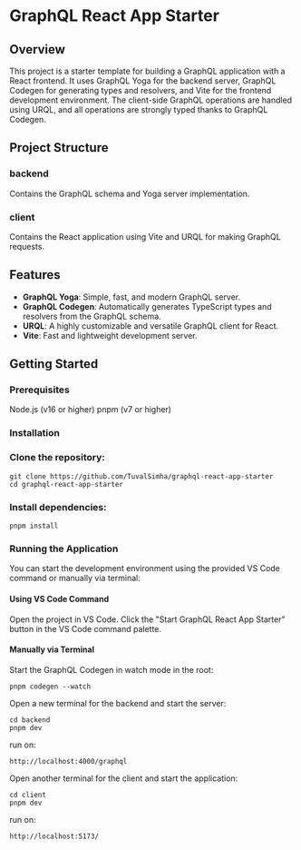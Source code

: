 # GraphQL React App Starter

## Overview

This project is a starter template for building a GraphQL application with a React frontend. It uses GraphQL Yoga for the backend server, GraphQL Codegen for generating types and resolvers, and Vite for the frontend development environment. The client-side GraphQL operations are handled using URQL, and all operations are strongly typed thanks to GraphQL Codegen.

## Project Structure

### backend

Contains the GraphQL schema and Yoga server implementation.

### client

Contains the React application using Vite and URQL for making GraphQL requests.

## Features

- **GraphQL Yoga**: Simple, fast, and modern GraphQL server.
- **GraphQL Codegen**: Automatically generates TypeScript types and resolvers from the GraphQL schema.
- **URQL**: A highly customizable and versatile GraphQL client for React.
- **Vite**: Fast and lightweight development server.

## Getting Started

### Prerequisites

Node.js (v16 or higher)
pnpm (v7 or higher)

### Installation

### Clone the repository:

```
git clone https://github.com/TuvalSimha/graphql-react-app-starter
cd graphql-react-app-starter
```

### Install dependencies:

```
pnpm install
```

### Running the Application

You can start the development environment using the provided VS Code command or manually via terminal:

#### Using VS Code Command

Open the project in VS Code.
Click the "Start GraphQL React App Starter" button in the VS Code command palette.

#### Manually via Terminal

Start the GraphQL Codegen in watch mode in the root:

```
pnpm codegen --watch
```

Open a new terminal for the backend and start the server:

```
cd backend
pnpm dev
```

run on:

```
http://localhost:4000/graphql
```

Open another terminal for the client and start the application:

```
cd client
pnpm dev
```

run on:

```
http://localhost:5173/
```
